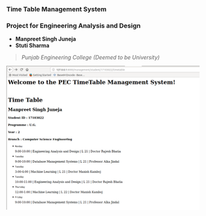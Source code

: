 ### Time Table Management System
### Project for Engineering Analysis and Design
* __Manpreet Singh Juneja__
* __Stuti Sharma__

> *Punjab Engineering College (Deemed to be University)*

![alt text](timetable.png?raw=true "Sample TimeTable")
